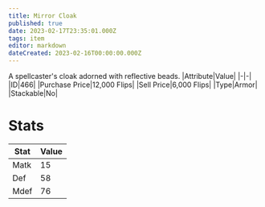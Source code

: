 ```yaml
---
title: Mirror Cloak
published: true
date: 2023-02-17T23:35:01.000Z
tags: item
editor: markdown
dateCreated: 2023-02-16T00:00:00.000Z
---
```


A spellcaster's cloak adorned with reflective beads.
|Attribute|Value|
|-|-|
|ID|466|
|Purchase Price|12,000 Flips|
|Sell Price|6,000 Flips|
|Type|Armor|
|Stackable|No|

# Stats
|Stat|Value|
|-|-|
|Matk|15|
|Def|58|
|Mdef|76|
